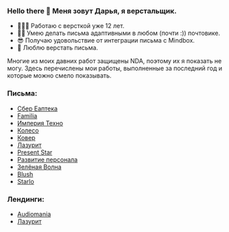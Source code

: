 ### Hello there 👋 Меня зовут Дарья, я верстальщик.

- 👩🏻‍💻 Работаю с версткой уже 12 лет.
- 💪🏻 Умею делать письма адаптивными в любом (почти :)) почтовике.
- 😎 Получаю удовольствие от интеграции письма с Mindbox.
- 🤍 Люблю верстать письма.

Многие из моих давних работ защищены NDA, поэтому их я показать не могу. Здесь перечислены мои работы, выполненные за последний год и которые можно смело показывать.

<h3>Письма:</h3>
<ul>
  <li><a href="https://f0keeva.github.io/portfolio/eapteka/" target="_blank">Сбер Еаптека</a></li>
  <li><a href="https://f0keeva.github.io/portfolio/familia/" target="_blank">Familia</a></li>
  <li><a href="https://f0keeva.github.io/portfolio/imperia/" target="_blank">Империя Техно</a></li>
  <li><a href="https://f0keeva.github.io/portfolio/koleso/" target="_blank">Колесо</a></li>
  <li><a href="https://f0keeva.github.io/portfolio/kover/" target="_blank">Ковер</a></li>
  <li><a href="https://f0keeva.github.io/portfolio/lazurit/" target="_blank">Лазурит</a></li>
  <li><a href="https://f0keeva.github.io/portfolio/presentstar/" target="_blank">Present Star</a></li>
  <li><a href="https://f0keeva.github.io/portfolio/razvitie/" target="_blank">Развитие персонала</a></li>
  <li><a href="https://f0keeva.github.io/portfolio/zvolna/" target="_blank">Зелёная Волна</a></li>
  <li><a href="https://f0keeva.github.io/portfolio/blush/" target="_blank">Blush</a></li>
  <li><a href="https://f0keeva.github.io/portfolio/starlo/" target="_blank">Starlo</a></li>
</ul>


<h3>Лендинги:</h3>
<ul>
 <li><a href="https://www.audiomania.ru/summermusic/" target="_blank">Audiomania</a></li>
 <li><a href="https://memory.lazurit.com/" target="_blank">Лазурит</a></li>
</ul>

